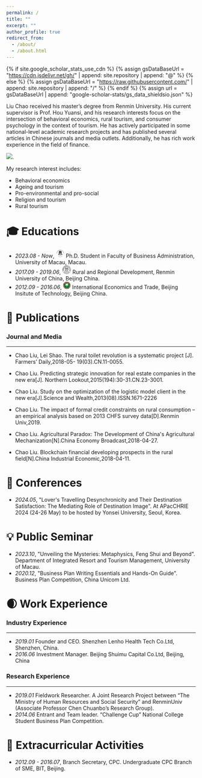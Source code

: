 ```yaml
---
permalink: /
title: ""
excerpt: ""
author_profile: true
redirect_from: 
  - /about/
  - /about.html
---
```


{% if site.google_scholar_stats_use_cdn %}
{% assign gsDataBaseUrl = "https://cdn.jsdelivr.net/gh/" | append: site.repository | append: "@" %}
{% else %}
{% assign gsDataBaseUrl = "https://raw.githubusercontent.com/" | append: site.repository | append: "/" %}
{% endif %}
{% assign url = gsDataBaseUrl | append: "google-scholar-stats/gs_data_shieldsio.json" %}

<span class='anchor' id='about-me'></span>

Liu Chao received his master’s degree from Renmin University. His current supervisor is Prof. Hou Yuansi, and his research interests focus on the intersection of behavioral economics, rural tourism, and consumer psychology in the context of tourism. He has actively participated in some national-level academic research projects and has published several articles in Chinese journals and media outlets. Additionally, he has rich work experience in the field of finance.
 
 <a href='https://chaoliu-alex.github.io/'><img src="https://img.shields.io/endpoint?url={{ url | url_encode }}&logo=Google%20Scholar&labelColor=f6f6f6&color=9cf&style=flat&label=citations"></a>.

My research interest includes: 
- Behavioral economics
- Ageing and tourism
- Pro-environmental and pro-social
- Religion and tourism
- Rural tourism


# 🎓 Educations 
- *2023.08 - Now*, <a href="https://www.um.edu.mo/"><img class="svg" src="/images/UM_logo.svg" width="23pt"></a> Ph.D. Student in Faculty of Business Administration, University of Macau, Macau.
- *2017.09 - 2019.06*, <a href="http://www.ruc.edu.cn/"><img class="svg" src="/images/Renmin_logo.svg" width="23pt"></a> Rural and Regional Development, Renmin University of China, Beijing China. 
- *2012.09 - 2016.06*, <a href="https://bit.edu.cn/"><img class="svg" src="/images/BIT_logo.svg" width="20pt"></a> International Economics and Trade, Beijing Insitute of Technology, Beijing China. 
 

# 📝 Publications 

### Journal and Media 
---

- Chao Liu, Lei Shao. The rural toilet revolution is a systematic project [J]. Farmers’ Daily,2018-05-
19(03).CN.11-0055.  

- Chao Liu. Predicting strategic innovation for real estate companies in the new era[J]. Northern
Lookout,2015(194):30-31.CN.23-3001.  

- Chao Liu. Study on the optimization of the logistic model client in the new era[J].Science and
Wealth,2013(08).ISSN.1671-2226 

-	Chao Liu. The impact of formal credit constraints on rural consumption – an empirical analysis based on
2013 CHFS survey data[D].Renmin Univ,2019.  

-	Chao Liu. Agricultural Paradox: The Development of China's Agricultural Mechanization[N].China
Economy Broadcast,2018-04-27.

- Chao Liu. Blockchain financial developing prospects in the rural field[N].China Industrial
Economic,2018-04-11. 



# 🏅 Conferences

- *2024.05*, "Lover's Travelling Desynchronicity and Their Destination Satisfaction: The Mediating Role of Destination Image". At APacCHRIE 2024 (24-26 May) to be hosted by Yonsei University, Seoul, Korea.


# 💡 Public Seminar

- *2023.10*, "Unveiling the Mysteries: Metaphysics, Feng Shui and Beyond". Department of Integrated Resort and Tourism Management, University of Macau.
- *2020.12*, "Business Plan Writing Essentials and Hands-On Guide". Business Plan Competition, China Unicom Ltd.

# 🌒 Work Experience

### Industry Experience 
---

- *2019.01* Founder and CEO. Shenzhen Lenho Health Tech Co.Ltd, Shenzhen, China.
- *2016.06* Investment Manager. Beijing Shuimu Capital Co.Ltd, Beijing, China

### Research Experience 
---

- *2019.01* Fieldwork Researcher. A Joint Research Project between “The Ministry of Human Resources and Social Security” and RenminUniv (Associate Professor Chen Chuanbo’s Research Group).
- *2014.06* Entrant and Team leader. “Challenge Cup” National College Student Business Plan Competition.
  
# 🧩 Extracurricular Activities
- *2012.09 - 2016.07*, Branch Secretary, CPC. Undergraduate CPC Branch of SME, BIT, Beijing.
  

